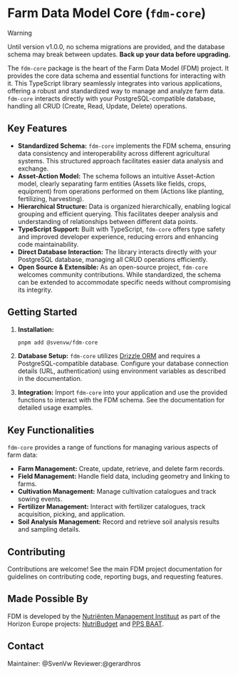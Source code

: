 # Farm Data Model Core (`fdm-core`)

> [!WARNING]  
> Until version v1.0.0, no schema migrations are provided, and the database schema may break between updates.  **Back up your data before upgrading.**

The `fdm-core` package is the heart of the Farm Data Model (FDM) project. It provides the core data schema and essential functions for interacting with it.  This TypeScript library seamlessly integrates into various applications, offering a robust and standardized way to manage and analyze farm data.  `fdm-core` interacts directly with your PostgreSQL-compatible database, handling all CRUD (Create, Read, Update, Delete) operations.

## Key Features

* **Standardized Schema:**  `fdm-core` implements the FDM schema, ensuring data consistency and interoperability across different agricultural systems. This structured approach facilitates easier data analysis and exchange.
* **Asset-Action Model:**  The schema follows an intuitive Asset-Action model, clearly separating farm entities (Assets like fields, crops, equipment) from operations performed on them (Actions like planting, fertilizing, harvesting).
* **Hierarchical Structure:** Data is organized hierarchically, enabling logical grouping and efficient querying. This facilitates deeper analysis and understanding of relationships between different data points.
* **TypeScript Support:**  Built with TypeScript, `fdm-core` offers type safety and improved developer experience, reducing errors and enhancing code maintainability.
* **Direct Database Interaction:**  The library interacts directly with your PostgreSQL database, managing all CRUD operations efficiently.
* **Open Source & Extensible:** As an open-source project, `fdm-core` welcomes community contributions.  While standardized, the schema can be extended to accommodate specific needs without compromising its integrity.

## Getting Started

1. **Installation:**
   ```bash
   pnpm add @svenvw/fdm-core
   ```
2. **Database Setup:** `fdm-core` utilizes [Drizzle ORM](https://github.com/drizzle-team/drizzle-orm) and requires a PostgreSQL-compatible database. Configure your database connection details (URL, authentication) using environment variables as described in the documentation.

3. **Integration:** Import `fdm-core` into your application and use the provided functions to interact with the FDM schema. See the documentation for detailed usage examples.

## Key Functionalities
`fdm-core` provides a range of functions for managing various aspects of farm data:

* **Farm Management:** Create, update, retrieve, and delete farm records.
* **Field Management:** Handle field data, including geometry and linking to farms.
* **Cultivation Management:** Manage cultivation catalogues and track sowing events.
* **Fertilizer Management:** Interact with fertilizer catalogues, track acquisition, picking, and application.
* **Soil Analysis Management:** Record and retrieve soil analysis results and sampling details.

## Contributing
Contributions are welcome! See the main FDM project documentation for guidelines on contributing code, reporting bugs, and requesting features.

## Made Possible By
FDM is developed by the [Nutriënten Management Instituut](https://www.nmi-agro.nl/) as part of the Horizon Europe projects: [NutriBudget](https://www.nutribudget.eu/) and [PPS BAAT](https://www.handboekbodemenbemesting.nl/nl/handboekbodemenbemesting/pps-baat.htm).

## Contact
Maintainer: @SvenVw
Reviewer:@gerardhros